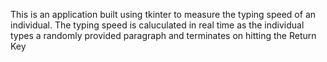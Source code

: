 This is an application built using tkinter to measure the typing speed of an individual. The typing speed is caluculated in real time as the individual types a randomly provided paragraph and terminates on hitting the Return Key
